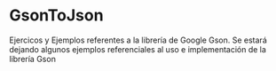 # GsonToJson
Ejercicos y Ejemplos referentes a la librería de Google Gson.
Se estará dejando algunos ejemplos referenciales al uso e implementación de la librería Gson
